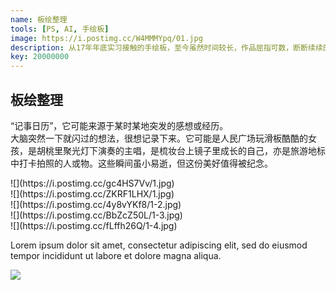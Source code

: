 ```yaml
---
name: 板绘整理
tools: [PS, AI, 手绘板]
image: https://i.postimg.cc/W4MMMYpq/01.jpg
description: 从17年年底实习接触的手绘板，至今虽然时间较长，作品屈指可数，断断续续的练习，19年定会勤加练习，实现一个小目标，hahaha...
key: 20000000
---
```


## 板绘整理

“记事日历”，它可能来源于某时某地突发的感想或经历。  
大脑突然一下就闪过的想法，很想记录下来。它可能是人民广场玩滑板酷酷的女孩，是胡桃里聚光灯下演奏的主唱，是梳妆台上镜子里成长的自己，亦是旅游地标中打卡拍照的人或物。这些瞬间虽小易逝，但这份美好值得被纪念。
<div class="col">
![](https://i.postimg.cc/gc4HS7Vv/1.jpg)
<div>
<div class="col">
![](https://i.postimg.cc/ZKRF1LHX/1.jpg)
</div>
<div class="col">
![](https://i.postimg.cc/4y8vYKf8/1-2.jpg)
</div>
<div class="col">
![](https://i.postimg.cc/BbZcZ50L/1-3.jpg)
</div>
<div class="col">
![](https://i.postimg.cc/fLffh26Q/1-4.jpg)
</div>

Lorem ipsum dolor sit amet, consectetur adipiscing elit, sed do eiusmod tempor incididunt ut labore et dolore magna aliqua.

![](https://techcrunch.com/wp-content/uploads/2018/05/screenshot-materialio.png)